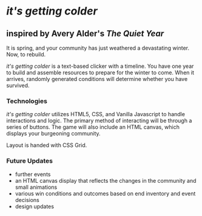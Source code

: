 # *it's getting colder*
## inspired by Avery Alder's *The Quiet Year*

It is spring, and your community has just weathered a devastating winter. Now, to rebuild.

*it's getting colder* is a text-based clicker with a timeline. You have one year to build and assemble resources to prepare for the winter to come. When it arrives, randomly generated conditions will determine whether you have survived.

### Technologies
*it's getting colder* utilizes HTML5, CSS, and Vanilla Javascript to handle interactions and logic. The primary method of interacting will be through a series of buttons. The game will also include an HTML canvas, which displays your burgeoning community.

Layout is handed with CSS Grid.

### Future Updates
* further events
* an HTML canvas display that reflects the changes in the community and small animations
* various win conditions and outcomes based on end inventory and event decisions
* design updates